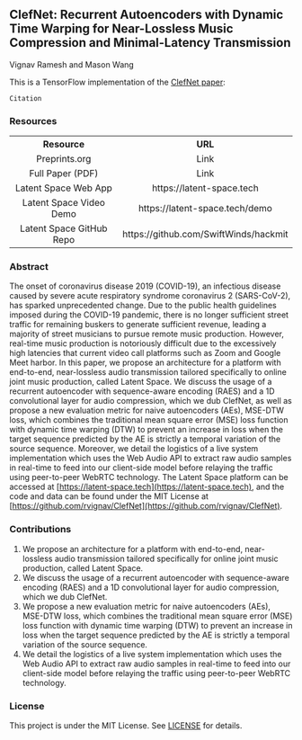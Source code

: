 ## ClefNet: Recurrent Autoencoders with Dynamic Time Warping for Near-Lossless Music Compression and Minimal-Latency Transmission
Vignav Ramesh and Mason Wang

This is a TensorFlow implementation of the [ClefNet paper](https://arxiv.org):
```
Citation
```

### Resources

<table><tbody>
<!-- START TABLE -->
<!-- TABLE HEADER -->
<th valign="bottom">Resource</th>
<th valign="bottom">URL</th>
<!-- TABLE BODY -->
<tr>
<td align="center">Preprints.org</td>
<td align="center">Link</td>
</tr>
 <tr>
<td align="center">Full Paper (PDF)</td>
<td align="center">Link</td>
</tr>
  <tr>
<td align="center">Latent Space Web App</td>
<td align="center">https://latent-space.tech</td>
</tr>
 <tr>
<td align="center">Latent Space Video Demo</td>
<td align="center">https://latent-space.tech/demo</td>
</tr>
  <tr>
<td align="center">Latent Space GitHub Repo</td>
<td align="center">https://github.com/SwiftWinds/hackmit</td>
</tr>
</tbody></table>

### Abstract
The onset of coronavirus disease 2019 (COVID-19), an infectious disease caused by severe acute respiratory syndrome coronavirus 2 (SARS-CoV-2), has sparked unprecedented change. Due to the public health guidelines imposed during the COVID-19 pandemic, there is no longer sufficient street traffic for remaining buskers to generate sufficient revenue, leading a majority of street musicians to pursue remote music production. However, real-time music production is notoriously difficult due to the excessively high latencies that current video call platforms such as Zoom and Google Meet harbor. In this paper, we propose an architecture for a platform with end-to-end, near-lossless audio transmission tailored specifically to online joint music production, called Latent Space. We discuss the usage of a recurrent autoencoder with sequence-aware encoding (RAES) and a 1D convolutional layer for audio compression, which we dub ClefNet, as well as propose a new evaluation metric for naive autoencoders (AEs), MSE-DTW loss, which combines the traditional mean square error (MSE) loss function with dynamic time warping (DTW) to prevent an increase in loss when the target sequence predicted by the AE is strictly a temporal variation of the source sequence. Moreover, we detail the logistics of a live system implementation which uses the Web Audio API to extract raw audio samples in real-time to feed into our client-side model before relaying the traffic using peer-to-peer WebRTC technology. The Latent Space platform can be accessed at [https://latent-space.tech](https://latent-space.tech), and the code and data can be found under the MIT License at [https://github.com/rvignav/ClefNet](https://github.com/rvignav/ClefNet).

### Contributions
1. We propose an architecture for a platform with end-to-end, near-lossless audio transmission tailored specifically for online joint music production, called Latent Space. 
2. We discuss the usage of a recurrent autoencoder with sequence-aware encoding (RAES) and a 1D convolutional layer for audio compression, which we dub ClefNet.
3. We propose a new evaluation metric for naive autoencoders (AEs), MSE-DTW loss, which combines the traditional mean square error (MSE) loss function with dynamic time warping (DTW) to prevent an increase in loss when the target sequence predicted by the AE is strictly a temporal variation of the source sequence.
4. We detail the logistics of a live system implementation which uses the Web Audio API to extract raw audio samples in real-time to feed into our client-side model before relaying the traffic using peer-to-peer WebRTC technology.

### License
This project is under the MIT License. See [LICENSE](LICENSE) for details.
